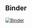 ## Binder

[![Binder](http://mybinder.org/badge.svg)](https://mybinder.org/v2/gh/mwengren/GCOOS_meeting/master)
